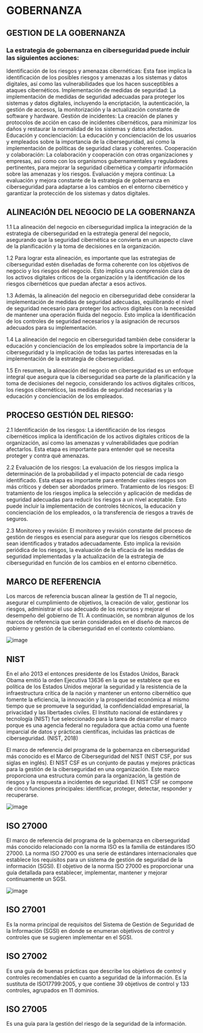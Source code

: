 # GOBERNANZA
## GESTION DE LA GOBERNANZA
### La estrategia de gobernanza en ciberseguridad puede incluir las siguientes acciones:
Identificación de los riesgos y amenazas cibernéticas: Esta fase implica la identificación de los posibles riesgos y amenazas a los sistemas y datos digitales, así como las vulnerabilidades que los hacen susceptibles a ataques cibernéticos. Implementación de medidas de seguridad: La implementación de medidas de seguridad adecuadas para proteger los sistemas y datos digitales, incluyendo la encriptación, la autenticación, la gestión de accesos, la monitorización y la actualización constante de software y hardware. Gestión de incidentes: La creación de planes y protocolos de acción en caso de incidentes cibernéticos, para minimizar los daños y restaurar la normalidad de los sistemas y datos afectados. Educación y concienciación: La educación y concienciación de los usuarios y empleados sobre la importancia de la ciberseguridad, así como la implementación de políticas de seguridad claras y coherentes. Cooperación y colaboración: La colaboración y cooperación con otras organizaciones y empresas, así como con los organismos gubernamentales y reguladores pertinentes, para mejorar la seguridad cibernética y compartir información sobre las amenazas y los riesgos. Evaluación y mejora continua: La evaluación y mejora constante de la estrategia de gobernanza en ciberseguridad para adaptarse a los cambios en el entorno cibernético y garantizar la protección de los sistemas y datos digitales.
## ALINEACIÓN DEL NEGOCIO DE LA GOBERNANZA
1.1 La alineación del negocio en ciberseguridad implica la integración de la estrategia de ciberseguridad en la estrategia general del negocio, asegurando que la seguridad cibernética se convierta en un aspecto clave de la planificación y la toma de decisiones en la organización.

1.2 Para lograr esta alineación, es importante que las estrategias de ciberseguridad estén diseñadas de forma coherente con los objetivos de negocio y los riesgos del negocio. Esto implica una comprensión clara de los activos digitales críticos de la organización y la identificación de los riesgos cibernéticos que puedan afectar a esos activos.

1.3 Además, la alineación del negocio en ciberseguridad debe considerar la implementación de medidas de seguridad adecuadas, equilibrando el nivel de seguridad necesario para proteger los activos digitales con la necesidad de mantener una operación fluida del negocio. Esto implica la identificación de los controles de seguridad necesarios y la asignación de recursos adecuados para su implementación.

1.4 La alineación del negocio en ciberseguridad también debe considerar la educación y concienciación de los empleados sobre la importancia de la ciberseguridad y la implicación de todas las partes interesadas en la implementación de la estrategia de ciberseguridad.

1.5 En resumen, la alineación del negocio en ciberseguridad es un enfoque integral que asegura que la ciberseguridad sea parte de la planificación y la toma de decisiones del negocio, considerando los activos digitales críticos, los riesgos cibernéticos, las medidas de seguridad necesarias y la educación y concienciación de los empleados.

## PROCESO GESTIÓN DEL RIESGO:

2.1 Identificación de los riesgos: La identificación de los riesgos cibernéticos implica la identificación de los activos digitales críticos de la organización, así como las amenazas y vulnerabilidades que podrían afectarlos. Esta etapa es importante para entender qué se necesita proteger y contra qué amenazas.

2.2 Evaluación de los riesgos: La evaluación de los riesgos implica la determinación de la probabilidad y el impacto potencial de cada riesgo identificado. Esta etapa es importante para entender cuáles riesgos son más críticos y deben ser abordados primero.
Tratamiento de los riesgos: El tratamiento de los riesgos implica la selección y aplicación de medidas de seguridad adecuadas para reducir los riesgos a un nivel aceptable. Esto puede incluir la implementación de controles técnicos, la educación y concienciación de los empleados, o la transferencia de riesgos a través de seguros.

2.3 Monitoreo y revisión: El monitoreo y revisión constante del proceso de gestión de riesgos es esencial para asegurar que los riesgos cibernéticos sean identificados y tratados adecuadamente. Esto implica la revisión periódica de los riesgos, la evaluación de la eficacia de las medidas de seguridad implementadas y la actualización de la estrategia de ciberseguridad en función de los cambios en el entorno cibernético.

## MARCO DE REFERENCIA

Los marcos de referencia buscan alinear la gestión de TI al negocio, asegurar el cumplimiento de objetivos, la creación de valor, gestionar los riesgos, administrar el uso adecuado de los recursos y mejorar el desempeño del gobierno de TI. A continuación, se nombran algunos de los marcos de referencia que serán considerados en el diseño de marcos de gobierno y gestión de la ciberseguridad en el contexto colombiano.

![image](https://user-images.githubusercontent.com/125513718/221897276-880ad886-68ae-4576-aa23-9b59efb390da.png)

## NIST
En el año 2013 el entonces presidente de los Estados Unidos, Barack Obama emitió la orden Ejecutiva 13636 en la que se establece que es política de los Estados Unidos mejorar la seguridad y la resistencia de la infraestructura crítica de la nación y mantener un entorno cibernético que fomente la eficiencia, la innovación y la prosperidad económica al mismo tiempo que se promueve la seguridad, la confidencialidad empresarial, la privacidad y las libertades civiles. El Instituto nacional de estándares y tecnología (NIST) fue seleccionado para la tarea de desarrollar el marco porque es una agencia federal no reguladora que actúa como una fuente imparcial de datos y prácticas científicas, incluidas las prácticas de ciberseguridad. (NIST, 2018)

El marco de referencia del programa de la gobernanza en ciberseguridad más conocido es el Marco de Ciberseguridad del NIST (NIST CSF, por sus siglas en inglés). El NIST CSF es un conjunto de pautas y mejores prácticas para la gestión de la ciberseguridad en una organización. Este marco proporciona una estructura común para la organización, la gestión de riesgos y la respuesta a incidentes de seguridad. El NIST CSF se compone de cinco funciones principales: identificar, proteger, detectar, responder y recuperarse.

![image](https://user-images.githubusercontent.com/125513718/221897959-d7db8706-06d4-4a99-9eb8-03c4a059762c.png)

## ISO 27000
El marco de referencia del programa de la gobernanza en ciberseguridad más conocido relacionado con la norma ISO es la familia de estándares ISO 27000. La norma ISO 27000 es una serie de estándares internacionales que establece los requisitos para un sistema de gestión de seguridad de la información (SGSI). El objetivo de la norma ISO 27000 es proporcionar una guía detallada para establecer, implementar, mantener y mejorar continuamente un SGSI.

![image](https://user-images.githubusercontent.com/125513718/221898602-68a36de2-b8b7-46f1-a028-a4ce927f1d87.png)

## ISO 27001
Es la norma principal de requisitos del Sistema de Gestión de Seguridad de la Información (SGSI) en donde se enumeran objetivos de control y controles que se sugieren implementar en el SGSI. 

## ISO 27002
Es una guía de buenas prácticas que describe los objetivos de control y controles recomendables en cuanto a seguridad de la información. Es la sustituta de ISO17799:2005, y que contiene 39 objetivos de control y 133 controles, agrupados en 11 dominios.

## ISO 27005
Es una guía para la gestión del riesgo de la seguridad de la información.
